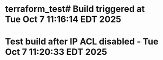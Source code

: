# terraform_test# Build triggered at Tue Oct  7 11:16:14 EDT 2025
# Test build after IP ACL disabled - Tue Oct  7 11:20:33 EDT 2025
